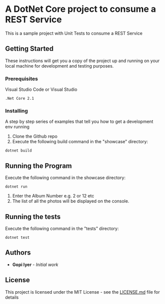 # A DotNet Core project to consume a REST Service

This is a sample project with Unit Tests to consume a REST Service

## Getting Started

These instructions will get you a copy of the project up and running on your local machine for development and testing purposes. 

### Prerequisites

Visual Studio Code or Visual Studio
```
.Net Core 2.1
```

### Installing

A step by step series of examples that tell you how to get a development env running

1. Clone the Github repo
2. Execute the following build command in the "showcase" directory: 

```
dotnet build
```



## Running the Program

Execute the following command in the showcase directory:

```
dotnet run
```
1. Enter the Album Number e.g. 2 or 12 etc
2. The list of all the photos will be displayed on the console.

## Running the tests

Execute the following command in the "tests" directory:
```
dotnet test
```

## Authors

* **Gopi Iyer** - *Initial work*


## License

This project is licensed under the MIT License - see the [LICENSE.md](LICENSE.md) file for details
